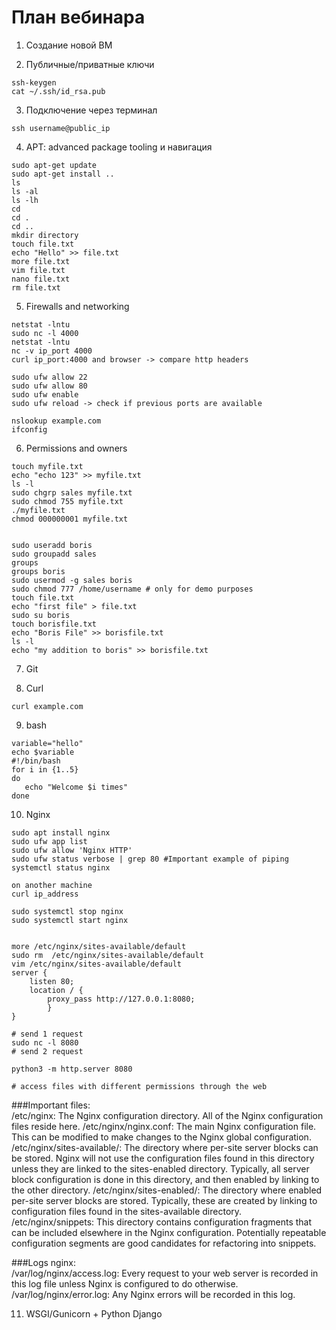 # План вебинара

1. Создание новой ВМ

2. Публичные/приватные ключи
```
ssh-keygen
cat ~/.ssh/id_rsa.pub
```

3. Подключение через терминал
```
ssh username@public_ip
```

4. APT: advanced package tooling и навигация
```
sudo apt-get update
sudo apt-get install ..
ls 
ls -al
ls -lh
cd 
cd .
cd ..
mkdir directory
touch file.txt
echo "Hello" >> file.txt
more file.txt
vim file.txt
nano file.txt
rm file.txt
```

5. Firewalls and networking

```
netstat -lntu
sudo nc -l 4000
netstat -lntu
nc -v ip_port 4000
curl ip_port:4000 and browser -> compare http headers

sudo ufw allow 22
sudo ufw allow 80
sudo ufw enable
sudo ufw reload -> check if previous ports are available

nslookup example.com
ifconfig
```

6. Permissions and owners
```
touch myfile.txt
echo "echo 123" >> myfile.txt
ls -l
sudo chgrp sales myfile.txt
sudo chmod 755 myfile.txt 
./myfile.txt
chmod 000000001 myfile.txt


sudo useradd boris
sudo groupadd sales
groups
groups boris
sudo usermod -g sales boris
sudo chmod 777 /home/username # only for demo purposes
touch file.txt
echo "first file" > file.txt
sudo su boris
touch borisfile.txt
echo "Boris File" >> borisfile.txt
ls -l
echo "my addition to boris" >> borisfile.txt
```

7. Git

8. Curl
```
curl example.com
```

9. bash
```
variable="hello"
echo $variable
#!/bin/bash
for i in {1..5}
do
   echo "Welcome $i times"
done
```

10. Nginx
```
sudo apt install nginx
sudo ufw app list
sudo ufw allow 'Nginx HTTP'
sudo ufw status verbose | grep 80 #Important example of piping
systemctl status nginx

on another machine 
curl ip_address

sudo systemctl stop nginx
sudo systemctl start nginx


more /etc/nginx/sites-available/default
sudo rm  /etc/nginx/sites-available/default
vim /etc/nginx/sites-available/default
server {
    listen 80;
    location / {
        proxy_pass http://127.0.0.1:8080;
        }
}

# send 1 request
sudo nc -l 8080
# send 2 request

python3 -m http.server 8080

# access files with different permissions through the web

```

###Important files:\
/etc/nginx: The Nginx configuration directory. All of the Nginx configuration files reside here.
/etc/nginx/nginx.conf: The main Nginx configuration file. This can be modified to make changes to the Nginx global configuration.
/etc/nginx/sites-available/: The directory where per-site server blocks can be stored. Nginx will not use the configuration files found in this directory unless they are linked to the sites-enabled directory. Typically, all server block configuration is done in this directory, and then enabled by linking to the other directory.
/etc/nginx/sites-enabled/: The directory where enabled per-site server blocks are stored. Typically, these are created by linking to configuration files found in the sites-available directory.
/etc/nginx/snippets: This directory contains configuration fragments that can be included elsewhere in the Nginx configuration. Potentially repeatable configuration segments are good candidates for refactoring into snippets.

###Logs nginx:\
/var/log/nginx/access.log: Every request to your web server is recorded in this log file unless Nginx is configured to do otherwise.
/var/log/nginx/error.log: Any Nginx errors will be recorded in this log.

11. WSGI/Gunicorn + Python Django
